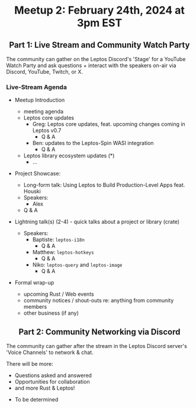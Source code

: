 <div align="center">

# Meetup 2: February 24th, 2024 at 3pm EST

## Part 1: Live Stream and Community Watch Party

</div>

The community can gather on the Leptos Discord's 'Stage' for a YouTube Watch Party and ask questions + interact with the speakers on-air via Discord, YouTube, Twitch, or X.


### Live-Stream Agenda

- Meetup Introduction
	- meeting agenda
	- Leptos core updates
		- Greg: Leptos core updates, feat. upcoming changes coming in Leptos v0.7
			- Q & A
		- Ben: updates to the Leptos-Spin WASI integration
			- Q & A
	- Leptos library ecosystem updates (*)
		- ...


- Project Showcase:
	- Long-form talk: Using Leptos to Build Production-Level Apps feat. Houski
	- Speakers:
		- Alex
	- Q & A


- Lightning talk(s) (2-4) - quick talks about a project or library (crate)
	- Speakers:
		- Baptiste: `leptos-i18n`
			- Q & A
		- Matthew: `leptos-hotkeys`
			- Q & A
		- Niko: `leptos-query` and `leptos-image`
			- Q & A


- Formal wrap-up
	- upcoming Rust / Web events
	- community notices / shout-outs re: anything from community members
	- other business (if any)


<div align="center">

## Part 2: Community Networking via Discord

</div>


The community can gather after the stream in the Leptos Discord server's 'Voice Channels' to network & chat.

There will be more:
- Questions asked and answered
- Opportunities for collaboration
- and more Rust & Leptos!

* To be determined